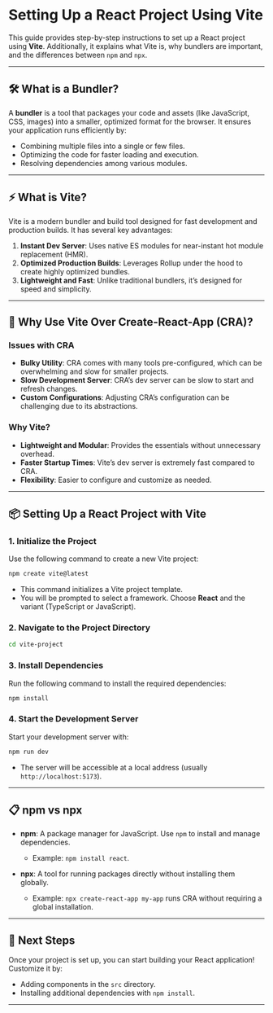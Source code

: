 # Setting Up a React Project Using Vite

This guide provides step-by-step instructions to set up a React project using **Vite**. Additionally, it explains what Vite is, why bundlers are important, and the differences between `npm` and `npx`.

---

## 🛠 What is a Bundler?

A **bundler** is a tool that packages your code and assets (like JavaScript, CSS, images) into a smaller, optimized format for the browser. It ensures your application runs efficiently by:
- Combining multiple files into a single or few files.
- Optimizing the code for faster loading and execution.
- Resolving dependencies among various modules.

---

## ⚡ What is Vite?

Vite is a modern bundler and build tool designed for fast development and production builds. It has several key advantages:
1. **Instant Dev Server**: Uses native ES modules for near-instant hot module replacement (HMR).
2. **Optimized Production Builds**: Leverages Rollup under the hood to create highly optimized bundles.
3. **Lightweight and Fast**: Unlike traditional bundlers, it’s designed for speed and simplicity.

---

## 🚀 Why Use Vite Over Create-React-App (CRA)?

### Issues with CRA
- **Bulky Utility**: CRA comes with many tools pre-configured, which can be overwhelming and slow for smaller projects.
- **Slow Development Server**: CRA’s dev server can be slow to start and refresh changes.
- **Custom Configurations**: Adjusting CRA’s configuration can be challenging due to its abstractions.

### Why Vite?
- **Lightweight and Modular**: Provides the essentials without unnecessary overhead.
- **Faster Startup Times**: Vite’s dev server is extremely fast compared to CRA.
- **Flexibility**: Easier to configure and customize as needed.

---

## 📦 Setting Up a React Project with Vite

### 1. Initialize the Project
Use the following command to create a new Vite project:
```bash
npm create vite@latest
```
- This command initializes a Vite project template.
- You will be prompted to select a framework. Choose **React** and the variant (TypeScript or JavaScript).

### 2. Navigate to the Project Directory
```bash
cd vite-project
```

### 3. Install Dependencies
Run the following command to install the required dependencies:
```bash
npm install
```

### 4. Start the Development Server
Start your development server with:
```bash
npm run dev
```
- The server will be accessible at a local address (usually `http://localhost:5173`).

---

## 📋 npm vs npx

- **npm**: A package manager for JavaScript. Use `npm` to install and manage dependencies.
  - Example: `npm install react`.

- **npx**: A tool for running packages directly without installing them globally.
  - Example: `npx create-react-app my-app` runs CRA without requiring a global installation.

---

## 🎉 Next Steps

Once your project is set up, you can start building your React application! Customize it by:
- Adding components in the `src` directory.
- Installing additional dependencies with `npm install`.

---


